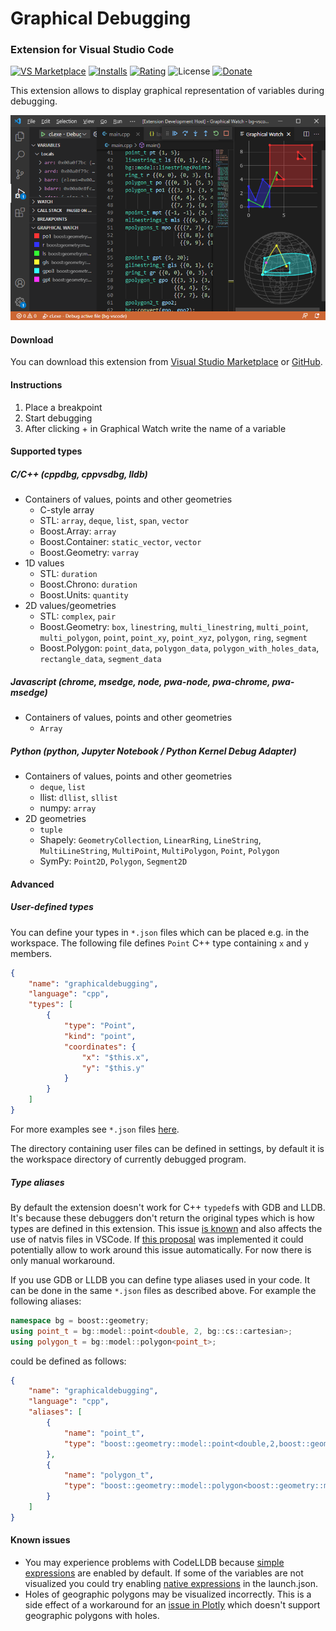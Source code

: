 # Graphical Debugging
### Extension for Visual Studio Code

[![VS Marketplace](https://vsmarketplacebadges.dev/version-short/AdamWulkiewicz.graphicaldebugging-vscode.svg)](https://marketplace.visualstudio.com/items?itemName=AdamWulkiewicz.graphicaldebugging-vscode)
[![Installs](https://vsmarketplacebadges.dev/installs-short/AdamWulkiewicz.graphicaldebugging-vscode.svg)](https://marketplace.visualstudio.com/items?itemName=AdamWulkiewicz.graphicaldebugging-vscode)
[![Rating](https://vsmarketplacebadges.dev/rating-short/AdamWulkiewicz.graphicaldebugging-vscode.svg)](https://marketplace.visualstudio.com/items?itemName=AdamWulkiewicz.graphicaldebugging-vscode)
![License](https://img.shields.io/github/license/awulkiew/graphical-debugging-vscode.svg)
[![Donate](https://img.shields.io/badge/Donate-_-yellow.svg)](https://awulkiew.github.io/donate)

This extension allows to display graphical representation of variables during debugging.

![Graphical Debugging](resources/extension.png)

#### Download

You can download this extension from [Visual Studio Marketplace](https://marketplace.visualstudio.com/items?itemName=AdamWulkiewicz.graphicaldebugging-vscode) or [GitHub](https://github.com/awulkiew/graphical-debugging-vscode/releases).

#### Instructions

1. Place a breakpoint
2. Start debugging
3. After clicking + in Graphical Watch write the name of a variable

#### Supported types

##### C/C++ (cppdbg, cppvsdbg, lldb)

* Containers of values, points and other geometries
  * C-style array
  * STL: `array`, `deque`, `list`, `span`, `vector`
  * Boost.Array: `array`
  * Boost.Container: `static_vector`, `vector`
  * Boost.Geometry: `varray`
* 1D values
  * STL: `duration`
  * Boost.Chrono: `duration`   
  * Boost.Units: `quantity`   
* 2D values/geometries
  * STL: `complex`, `pair`
  * Boost.Geometry: `box`, `linestring`, `multi_linestring`, `multi_point`, `multi_polygon`, `point`, `point_xy`, `point_xyz`, `polygon`, `ring`, `segment`
  * Boost.Polygon: `point_data`, `polygon_data`, `polygon_with_holes_data`, `rectangle_data`, `segment_data`

##### Javascript (chrome, msedge, node, pwa-node, pwa-chrome, pwa-msedge)

* Containers of values, points and other geometries
  * `Array`

##### Python (python, Jupyter Notebook / Python Kernel Debug Adapter)

* Containers of values, points and other geometries
  * `deque`, `list`
  * llist: `dllist`, `sllist`
  * numpy: `array`
* 2D geometries
  * `tuple`
  * Shapely: `GeometryCollection`, `LinearRing`, `LineString`, `MultiLineString`, `MultiPoint`, `MultiPolygon`, `Point`, `Polygon`
  * SymPy: `Point2D`, `Polygon`, `Segment2D`

#### Advanced

##### User-defined types

You can define your types in `*.json` files which can be placed e.g. in the workspace. The following file defines `Point` C++ type containing `x` and `y` members.
```json
{
    "name": "graphicaldebugging",
    "language": "cpp",
    "types": [
        {
            "type": "Point",
            "kind": "point",
            "coordinates": {
                "x": "$this.x",
                "y": "$this.y"
            }
        }
    ]
}
```

For more examples see `*.json` files [here](https://github.com/awulkiew/graphical-debugging-vscode/tree/master/resources).

The directory containing user files can be defined in settings, by default it is the workspace directory of currently debugged program.

##### Type aliases

By default the extension doesn't work for C++ `typedef`s with GDB and LLDB. It's because these debuggers don't return the original types which is how types are defined in this extension. This issue [is known](https://github.com/microsoft/vscode-cpptools/issues/3038) and also affects the use of natvis files in VSCode. If [this proposal](https://github.com/microsoft/MIEngine/issues/1236) was implemented it could potentially allow to work around this issue automatically. For now there is only manual workaround.

If you use GDB or LLDB you can define type aliases used in your code. It can be done in the same `*.json` files as described above. For example the following aliases:
```c++
namespace bg = boost::geometry;
using point_t = bg::model::point<double, 2, bg::cs::cartesian>;
using polygon_t = bg::model::polygon<point_t>;
```
could be defined as follows:
```json
{
    "name": "graphicaldebugging",
    "language": "cpp",
    "aliases": [
        {
            "name": "point_t",
            "type": "boost::geometry::model::point<double,2,boost::geometry::cs::cartesian>"
        },
        {
            "name": "polygon_t",
            "type": "boost::geometry::model::polygon<boost::geometry::model::point<double,2,boost::geometry::cs::cartesian>,true,true,std::vector,std::vector,std::allocator,std::allocator>"
        }
    ]
}
```

#### Known issues

* You may experience problems with CodeLLDB because [simple expressions](https://github.com/vadimcn/vscode-lldb/blob/master/MANUAL.md#expressions) are enabled by default. If some of the variables are not visualized you could try enabling [native expressions](https://github.com/vadimcn/vscode-lldb/blob/master/MANUAL.md#launching-a-new-process) in the launch.json.
* Holes of geographic polygons may be visualized incorrectly. This is a side effect of a workaround for an [issue in Plotly](https://github.com/plotly/plotly.js/issues/6044) which doesn't support geographic polygons with holes.
